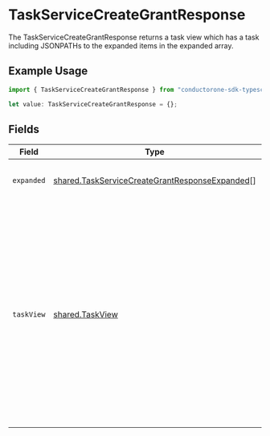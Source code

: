 # TaskServiceCreateGrantResponse

The TaskServiceCreateGrantResponse returns a task view which has a task including JSONPATHs to the expanded items in the expanded array.

## Example Usage

```typescript
import { TaskServiceCreateGrantResponse } from "conductorone-sdk-typescript/sdk/models/shared";

let value: TaskServiceCreateGrantResponse = {};
```

## Fields

| Field                                                                                                                                                                                            | Type                                                                                                                                                                                             | Required                                                                                                                                                                                         | Description                                                                                                                                                                                      |
| ------------------------------------------------------------------------------------------------------------------------------------------------------------------------------------------------ | ------------------------------------------------------------------------------------------------------------------------------------------------------------------------------------------------ | ------------------------------------------------------------------------------------------------------------------------------------------------------------------------------------------------ | ------------------------------------------------------------------------------------------------------------------------------------------------------------------------------------------------ |
| `expanded`                                                                                                                                                                                       | [shared.TaskServiceCreateGrantResponseExpanded](../../../sdk/models/shared/taskservicecreategrantresponseexpanded.md)[]                                                                          | :heavy_minus_sign:                                                                                                                                                                               | List of serialized related objects.                                                                                                                                                              |
| `taskView`                                                                                                                                                                                       | [shared.TaskView](../../../sdk/models/shared/taskview.md)                                                                                                                                        | :heavy_minus_sign:                                                                                                                                                                               | Contains a task and JSONPATH expressions that describe where in the expanded array related objects are located. This view can be used to display a fully-detailed dashboard of task information. |